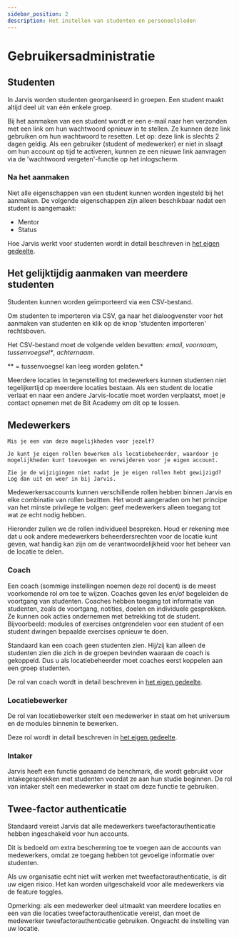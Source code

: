 ```yaml
---
sidebar_position: 2
description: Het instellen van studenten en personeelsleden
---
```


# Gebruikersadministratie

## Studenten
In Jarvis worden studenten georganiseerd in groepen. Een student maakt altijd deel uit van één enkele groep.

Bij het aanmaken van een student wordt er een e-mail naar hen verzonden met een link om hun wachtwoord opnieuw in te stellen. Ze kunnen deze link gebruiken om hun wachtwoord te resetten.
Let op: deze link is slechts 2 dagen geldig. Als een gebruiker (student of medewerker) er niet in slaagt om hun account op tijd te activeren,
kunnen ze een nieuwe link aanvragen via de 'wachtwoord vergeten'-functie op het inlogscherm.

### Na het aanmaken
Niet alle eigenschappen van een student kunnen worden ingesteld bij het aanmaken. De volgende eigenschappen zijn alleen beschikbaar nadat een student is aangemaakt:

- Mentor
- Status

Hoe Jarvis werkt voor studenten wordt in detail beschreven in [het eigen gedeelte](../../students).

## Het gelijktijdig aanmaken van meerdere studenten
Studenten kunnen worden geïmporteerd via een CSV-bestand.

Om studenten te importeren via CSV, ga naar het dialoogvenster voor het aanmaken van studenten en klik op de knop 'studenten importeren' rechtsboven.

Het CSV-bestand moet de volgende velden bevatten: *email*, *voornaam*, *tussenvoegsel\**, *achternaam*.

\** = tussenvoegsel kan leeg worden gelaten.*

Meerdere locaties
In tegenstelling tot medewerkers kunnen studenten niet tegelijkertijd op meerdere locaties bestaan. Als een student de locatie verlaat
en naar een andere Jarvis-locatie moet worden verplaatst, moet je contact opnemen met de Bit Academy om dit op te lossen.

## Medewerkers

```info
Mis je een van deze mogelijkheden voor jezelf?

Je kunt je eigen rollen bewerken als locatiebeheerder, waardoor je
mogelijkheden kunt toevoegen en verwijderen voor je eigen account.

Zie je de wijzigingen niet nadat je je eigen rollen hebt gewijzigd? Log dan uit en weer in bij Jarvis.
```

Medewerkersaccounts kunnen verschillende rollen hebben binnen Jarvis en elke combinatie van rollen bezitten.
Het wordt aangeraden om het principe van het minste privilege te volgen: geef medewerkers alleen toegang tot wat ze echt nodig hebben.

Hieronder zullen we de rollen individueel bespreken.
Houd er rekening mee dat u ook andere medewerkers beheerdersrechten voor de locatie kunt geven, wat handig kan zijn om de verantwoordelijkheid voor het beheer van de locatie te delen.

### Coach
Een coach (sommige instellingen noemen deze rol docent) is de meest voorkomende rol om toe te wijzen.
Coaches geven les en/of begeleiden de voortgang van studenten.
Coaches hebben toegang tot informatie van studenten, zoals de voortgang, notities, doelen en individuele gesprekken.
Ze kunnen ook acties ondernemen met betrekking tot de student. Bijvoorbeeld: modules of exercises ontgrendelen voor een student of een student dwingen bepaalde exercises opnieuw te doen.

Standaard kan een coach geen studenten zien. Hij/zij kan alleen de studenten zien die zich in de groepen bevinden waaraan de coach is gekoppeld. Dus u als locatiebeheerder moet coaches eerst koppelen aan een groep studenten.

De rol van coach wordt in detail beschreven in [het eigen gedeelte](../coaches/).

### Locatiebewerker
De rol van locatiebewerker stelt een medewerker in staat om het universum en de modules binnenin te bewerken.

Deze rol wordt in detail beschreven in [het eigen gedeelte](../editor).

### Intaker
Jarvis heeft een functie genaamd de benchmark, die wordt gebruikt voor intakegesprekken met studenten voordat ze aan hun studie beginnen.
De rol van intaker stelt een medewerker in staat om deze functie te gebruiken.

## Twee-factor authenticatie
Standaard vereist Jarvis dat alle medewerkers tweefactorauthenticatie hebben ingeschakeld voor hun accounts.

Dit is bedoeld om extra bescherming toe te voegen aan de accounts van medewerkers,
omdat ze toegang hebben tot gevoelige informatie over studenten.

Als uw organisatie echt niet wilt werken met tweefactorauthenticatie, is dit uw eigen risico.
Het kan worden uitgeschakeld voor alle medewerkers via de feature toggles.

Opmerking: als een medewerker deel uitmaakt van meerdere locaties en een van die locaties tweefactorauthenticatie vereist, dan moet de medewerker
tweefactorauthenticatie gebruiken. Ongeacht de instelling van uw locatie.